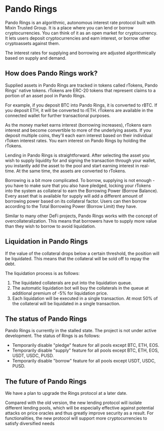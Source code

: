 # Pando Rings

Pando Rings is an algorithmic, autonomous interest rate protocol built with Mixin Trusted Group. It is a place where you can lend or borrow cryptocurrencies. You can think of it as an open market for cryptocurrency. It lets users deposit cryptocurrencies and earn interest, or borrow other cryptoassets against them.

The interest rates for supplying and borrowing are adjusted algorithmically based on supply and demand.

## How does Pando Rings work?

Supplied assets in Pando Rings are tracked in tokens called rTokens, Pando Rings' native tokens. rTokens are ERC-20 tokens that represent claims to a portion of an asset pool in Pando Rings.

For example, if you deposit BTC into Pando Rings, it is converted to rBTC. If you deposit ETH, it will be converted to rETH. rTokens are available in the connected wallet for further transactional purposes.

As the money market earns interest (borrowing increases), rTokens earn interest and become convertible to more of the underlying assets. If you deposit multiple coins, they'll each earn interest based on their individual rToken interest rates. You earn interest on Pando Rings by holding the rTokens.

Lending in Pando Rings is straightforward. After selecting the asset you wish to supply liquidity for and signing the transaction through your wallet, you instantly add the asset to the pool and start earning interest in real-time. At the same time, the assets are converted to rTokens.

Borrowing is a bit more complicated. To borrow, supplying is not enough - you have to make sure that you also have pledged, locking your rTokens into the system as collateral to earn the Borrowing Power (Borrow Balance). Every asset that is available for supply will add a different amount of borrowing power based on its collateral factor. Users can then borrow according to the Total Borrowing Power (Borrow Limit) they have.

Similar to many other DeFi projects, Pando Rings works with the concept of overcollateralization. This means that borrowers have to supply more value than they wish to borrow to avoid liquidation.

## Liquidation in Pando Rings 

If the value of the collateral drops below a certain threshold, the position will be liquidated. This means that the collateral will be sold off to repay the debt.

The liquidation process is as follows:

1. The liquidated collaterals are put into the liquidation queue.
2. The automatic liquidation bot will buy the collaterals in the queue at additional premium of -5% for liquidation price.
3. Each liquidation will be executed in a single transaction. At most 50% of the collateral will be liquidated in a single transaction.

## The status of Pando Rings

Pando Rings is currently in the stalled state. The project is not under active development. The status of Rings is as follows:

- Temporarily disable "pledge" feature for all pools except BTC, ETH, EOS.
- Temporarily disable "supply" feature for all pools except BTC, ETH, EOS, USDT, USDC, PUSD.
- Temporarily disable "borrow" feature for all pools except USDT, USDC, PUSD.

## The future of Pando Rings

We have a plan to upgrade the Rings protocol at a later date. 

Compared with the old version, the new lending protocol will isolate different lending pools, which will be especially effective against potential attacks on price oracles and thus greatly improve security as a result. For functionalities, the new protocol will support more cryptocurrencies to satisfy diversified needs

